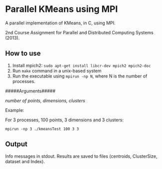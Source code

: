 Parallel KMeans using MPI
=========================

A parallel implementation of KMeans, in C, using MPI.

2nd Course Assignment for Parallel and Distributed Computing Systems (2013).

How to use
----------

1. Install mpich2: `sudo apt-get install libcr-dev mpich2 mpich2-doc`
2. Run `make` command in a unix-based system
3. Run the executable using `mpirun -np N`, where N is the number of processes.

#####Arguments#####

*number of points, dimensions, clusters*  

Example: 

For 3 processes, 100 points, 3 dimensions and 3 clusters:

`mpirun -np 3 ./kmeansTest 100 3 3`

Output
------
Info messages in stdout. Results are saved to files (centroids, ClusterSize, dataset and Index).